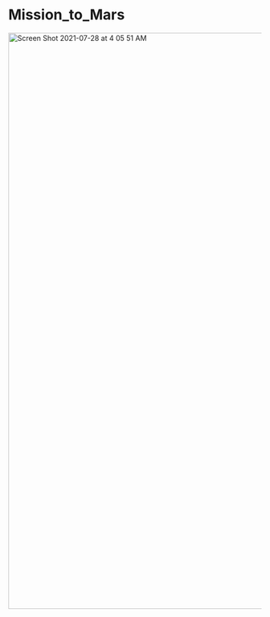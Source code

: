 # Mission_to_Mars

<img width="1146" alt="Screen Shot 2021-07-28 at 4 05 51 AM" src="https://user-images.githubusercontent.com/73204192/127287122-e3c4af73-9428-4b13-bd0b-67f1be40a4af.png">
